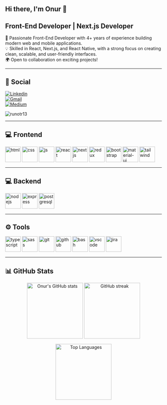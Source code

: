 ## Hi there, I'm Onur 👋  
<h2>Front-End Developer | Next.js Developer</h2>

🚀 Passionate Front-End Developer with 4+ years of experience building modern web and mobile applications.  
💡 Skilled in React, Next.js, and React Native, with a strong focus on creating clean, scalable, and user-friendly interfaces.  
🌍 Open to collaboration on exciting projects!  

---

## 👨 Social  
[![Linkedin](https://img.shields.io/badge/linkedin-%230077B5.svg?&style=for-the-badge&logo=linkedin&logoColor=white)](https://www.linkedin.com/in/onurkarakuzu/)  
[![Gmail](https://img.shields.io/badge/gmail-f1f2f6.svg?&style=for-the-badge&logo=gmail&logoColor=red)](mailto:runotr13@gmail.com)  
[![Medium](https://img.shields.io/badge/%20-medium-black?&style=for-the-badge&logo=medium&logoColor=white)](https://medium.com/@runotr13)  

<p align="left"> <img src="https://komarev.com/ghpvc/?username=runotr13&label=Profile%20views&color=0e75b6&style=flat" alt="runotr13" /> </p>  

---

## 💻 Frontend  
<p>
  <img src="https://cdn.jsdelivr.net/gh/devicons/devicon/icons/html5/html5-original.svg" alt="html" height="50"/>  
  <img src="https://cdn.jsdelivr.net/gh/devicons/devicon/icons/css3/css3-original.svg" alt="css" height="50"/>  
  <img src="https://cdn.jsdelivr.net/gh/devicons/devicon/icons/javascript/javascript-original.svg" alt="js" height="50"/>  
  <img src="https://cdn.jsdelivr.net/gh/devicons/devicon/icons/react/react-original.svg" alt="react" height="50"/>  
  <img src="https://cdn.jsdelivr.net/gh/devicons/devicon/icons/nextjs/nextjs-original.svg" alt="nextjs" height="50"/>  
  <img src="https://cdn.jsdelivr.net/gh/devicons/devicon/icons/redux/redux-original.svg" alt="redux" height="50"/>  
  <img src="https://cdn.jsdelivr.net/gh/devicons/devicon/icons/bootstrap/bootstrap-original.svg" alt="bootstrap" height="50"/>  
  <img src="https://cdn.jsdelivr.net/gh/devicons/devicon/icons/materialui/materialui-original.svg" alt="material-ui" height="50"/>  
  <img src="https://www.vectorlogo.zone/logos/tailwindcss/tailwindcss-icon.svg" alt="tailwind" height="50"/>  
</p>


---

## 💻 Backend  
<p>
  <img src="https://cdn.jsdelivr.net/gh/devicons/devicon/icons/nodejs/nodejs-original.svg" alt="nodejs" height="50"/>  
  <img src="https://cdn.jsdelivr.net/gh/devicons/devicon/icons/express/express-original.svg" alt="express" height="50"/>  
  <img src="https://cdn.jsdelivr.net/gh/devicons/devicon/icons/postgresql/postgresql-original.svg" alt="postgresql" height="50"/>  
</p>

---

## ⚙ Tools  
<p>
  <img src="https://cdn.jsdelivr.net/gh/devicons/devicon/icons/typescript/typescript-original.svg" alt="typescript" height="50"/>  
  <img src="https://cdn.jsdelivr.net/gh/devicons/devicon/icons/sass/sass-original.svg" alt="sass" height="50"/>  
  <img src="https://cdn.jsdelivr.net/gh/devicons/devicon/icons/git/git-original.svg" alt="git" height="50"/>  
  <img src="https://cdn.jsdelivr.net/gh/devicons/devicon/icons/github/github-original.svg" alt="github" height="50"/>  
  <img src="https://cdn.jsdelivr.net/gh/devicons/devicon/icons/bash/bash-original.svg" alt="bash" height="50"/>  
  <img src="https://cdn.jsdelivr.net/gh/devicons/devicon/icons/vscode/vscode-original.svg" alt="vscode" height="50"/>  
  <img src="https://cdn.jsdelivr.net/gh/devicons/devicon/icons/jira/jira-original.svg" alt="jira" height="50"/>  
</p>

---

## 📊 GitHub Stats  

<p align="center">
  <img src="https://github-readme-stats.vercel.app/api?username=runotr13&show_icons=true&theme=chartreuse-dark" alt="Onur's GitHub stats" height="180"/>
  <img src="https://github-readme-streak-stats.herokuapp.com/?user=runotr13&theme=chartreuse-dark" alt="GitHub streak" height="180"/>
</p>

<p align="center">
  <img src="https://github-readme-stats.vercel.app/api/top-langs/?username=runotr13&layout=compact&theme=chartreuse-dark" alt="Top Languages" height="180"/>
</p>

